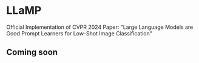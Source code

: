 # LLaMP
Official Implementation of CVPR 2024 Paper: "Large Language Models are Good Prompt Learners for Low-Shot Image Classification"

## Coming soon
